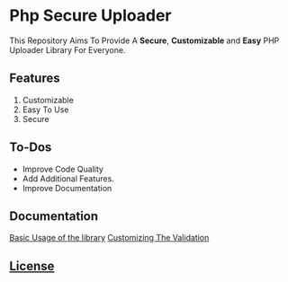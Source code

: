 # Php Secure Uploader
This Repository Aims To Provide A **Secure**, **Customizable** and **Easy** 
PHP Uploader Library For Everyone.

## Features
1. Customizable
2. Easy To Use
3. Secure

## To-Dos
- Improve Code Quality
- Add Additional Features.
- Improve Documentation

## Documentation
[Basic Usage of the library](https://github.com/0xearl/PhpSecureUploader/Examples/basic.php)
[Customizing The Validation](https://github.com/0xearl/PhpSecureUploader/Examples/customize.php)

## [License](https://opensource.org/licenses/MIT)
